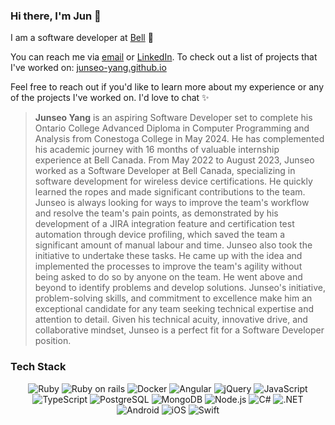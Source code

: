 ### Hi there, I'm Jun 👋

I am a software developer at [Bell](https://www.bell.ca/) :seedling:

You can reach me via [email](mailto:jsy724724@gmail.com?Subject=Hi%20there!) or [LinkedIn](https://linkedin.com/in/junseo-yang). To check out a list of projects that I've worked on: [junseo-yang.github.io](https://junseo-yang.github.io)

Feel free to reach out if you'd like to learn more about my experience or any of the projects I've worked on. I'd love to chat ✨

> **Junseo Yang** is an aspiring Software Developer set to complete his Ontario College Advanced Diploma in Computer Programming and Analysis from Conestoga College in May 2024. He has complemented his academic journey with 16 months of valuable internship experience at Bell Canada. From May 2022 to August 2023, Junseo worked as a Software Developer at Bell Canada, specializing in software development for wireless device certifications. He quickly learned the ropes and made significant contributions to the team. Junseo is always looking for ways to improve the team's workflow and resolve the team's pain points, as demonstrated by his development of a JIRA integration feature and certification test automation through device profiling, which saved the team a significant amount of manual labour and time. Junseo also took the initiative to undertake these tasks. He came up with the idea and implemented the processes to improve the team's agility without being asked to do so by anyone on the team. He went above and beyond to identify problems and develop solutions. Junseo's initiative, problem-solving skills, and commitment to excellence make him an exceptional candidate for any team seeking technical expertise and attention to detail. Given his technical acuity, innovative drive, and collaborative mindset, Junseo is a perfect fit for a Software Developer position.

### Tech Stack
<p align="center">
<img alt="Ruby" src="https://img.shields.io/badge/Ruby-CC342D?style=for-the-badge&logo=ruby&logoColor=white">
<img alt="Ruby on rails" src="https://img.shields.io/badge/Ruby_on_Rails-CC0000?style=for-the-badge&logo=ruby-on-rails&logoColor=white">
<img alt="Docker" src="https://img.shields.io/badge/docker-2496ED?style=for-the-badge&logo=docker&logoColor=white"/>
<img alt="Angular" src="https://img.shields.io/badge/Angular-DD0031?style=for-the-badge&logo=angular&logoColor=white">
<img alt="jQuery" src="https://img.shields.io/badge/jquery-0769AD?style=for-the-badge&logo=jquery&logoColor=white">
<img alt="JavaScript" src="https://img.shields.io/badge/javascript-F7DF1E?style=for-the-badge&logo=javascript&logoColor=black">
<img alt="TypeScript" src="https://img.shields.io/badge/TypeScript-007ACC?style=for-the-badge&logo=typescript&logoColor=white">
<img alt="PostgreSQL" src="https://img.shields.io/badge/PostgreSQL-316192?style=for-the-badge&logo=postgresql&logoColor=white">
<img alt="MongoDB" src="https://img.shields.io/badge/mongoDB-47A248?style=for-the-badge&logo=MongoDB&logoColor=white">
<img alt="Node.js" src="https://img.shields.io/badge/Node.js-43853D?style=for-the-badge&logo=node.js&logoColor=white">
<img alt="C#" src="https://img.shields.io/badge/C%23-239120?style=for-the-badge&logo=c-sharp&logoColor=white">
<img alt=".NET" src="https://img.shields.io/badge/.NET-5C2D91?style=for-the-badge&logo=.net&logoColor=white">
<img alt="Android" src="https://img.shields.io/badge/android-3DDC84?style=for-the-badge&logo=android&logoColor=white">
<img alt="iOS" src="https://img.shields.io/badge/iOS-000000?style=for-the-badge&logo=ios&logoColor=white">
<img alt="Swift" src="https://img.shields.io/badge/Swift-FA7343?style=for-the-badge&logo=swift&logoColor=white">
</p>

<!--
### LeetCode

[![lcalmsky's LeetCode stats](https://leetcode-stats-six.vercel.app/api?username=lcalmsky&theme=dark)](https://github.com/lcalmsky/leetcode-stats)

[comment]: <> (<img alt="Spring" src="https://img.shields.io/badge/Spring-6DB33F?style=for-the-badge&logo=Spring&logoColor=white"/>)
[comment]: <> (<img alt="Kubernetes" src="https://img.shields.io/badge/kubernetes-326CE5?style=for-the-badge&logo=kubernetes&logoColor=white"/>)
[comment]: <> (<img alt="Azure" src="https://img.shields.io/badge/azure-0078D4?style=for-the-badge&logo=microsoft%20azure&logoColor=white"/>)

### Links
* [resume](https://lcalmsky.github.io/resume/)
* [blog](https://jaime-note.tistory.com/)
-->
